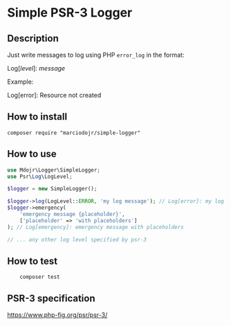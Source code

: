 # Simple PSR-3 Logger

## Description
Just write messages to log using PHP `error_log` in the format:

Log[*level*]: *message*

Example:

Log[error]: Resource not created


## How to install
```
composer require "marciodojr/simple-logger"
```

## How to use
```php
use Mdojr\Logger\SimpleLogger;
use Psr\Log\LogLevel;

$logger = new SimpleLogger();

$logger->log(LogLevel::ERROR, 'my log message'); // Log[error]: my log message
$logger->emergency(
    'emergency message {placeholder}', 
    ['placeholder' => 'with placeholders']
); // Log[emergency]: emergency message with placeholders

// ... any other log level specified by psr-3
```

## How to test
```
    composer test
```

## PSR-3 specification

https://www.php-fig.org/psr/psr-3/